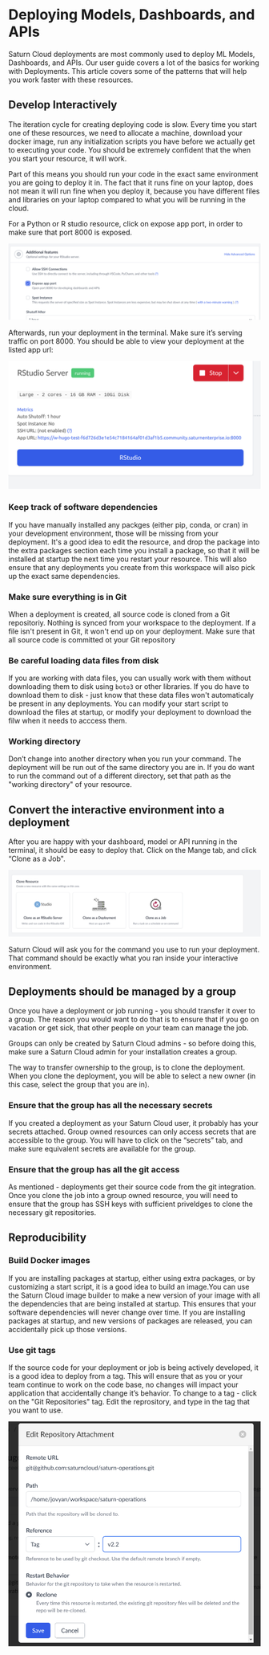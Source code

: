# Deploying Models, Dashboards, and APIs

Saturn Cloud deployments are most commonly used to deploy ML Models, Dashboards, and APIs. Our user guide covers a lot of the basics for working with Deployments. This article covers some of the patterns that will help you work faster with these resources.

## Develop Interactively

The iteration cycle for creating deploying code is slow. Every time you start one of these resources, we need to allocate a machine, download your docker image, run any initialization scripts you have before we actually get to executing your code. You should be extremely confident that the when you start your resource, it will work.

Part of this means you should run your code in the exact same environment you are going to deploy it in. The fact that it runs fine on your laptop, does not mean it will run fine when you deploy it, because you have different files and libraries on your laptop compared to what you will be running in the cloud.

For a Python or R studio resource, click on expose app port, in order to make sure that port 8000 is exposed.

<img src="/images/docs/expose-app-port.png" alt="Exposing the app port on a resource" class="doc-image">

Afterwards, run your deployment in the terminal. Make sure it’s serving traffic on port 8000. You should be able to view your deployment at the listed app url:

<img src="/images/docs/app-url.png" alt="App url" class="doc-image">

### Keep track of software dependencies

If you have manually installed any packges (either pip, conda, or cran) in your development environment, those will be missing from your deployment. It's a good idea to edit the resource, and drop the package into the extra packages section each time you install a package, so that it will be installed at startup the next time you restart your resource. This will also ensure that any deployments you create from this workspace will also pick up the exact same dependencies.

### Make sure everything is in Git

When a deployment is created, all source code is cloned from a Git repositoriy. Nothing is synced from your workspace to the deployment. If a file isn't present in Git, it won't end up on your deployment. Make sure that all source code is committed ot your Git repository

### Be careful loading data files from disk

If you are working with data files, you can usually work with them without downloading them to disk using `boto3` or other libraries. If you do have to download them to disk - just know that these data files won't automaticaly be present in any deployments. You can modify your start script to download the files at startup, or modify your deployment to download the filw when it needs to acccess them.

### Working directory

Don’t change into another directory when you run your command. The deployment will be run out of the same directory you are in. If you do want to run the command out of a different directory, set that path as the "working directory" of your resource.

## Convert the interactive environment into a deployment

After you are happy with your dashboard, model or API running in the terminal, it should be easy to deploy that. Click on the Mange tab, and click “Clone as a Job".

<img src="/images/docs/clone-as-job.png" alt="clone as a job" class="doc-image">

Saturn Cloud will ask you for the command you use to run your deployment. That command should be exactly what you ran inside your interactive environment.

## Deployments should be managed by a group

Once you have a deployment or job running - you should transfer it over to a group. The reason you would want to do that is to ensure that if you go on vacation or get sick, that other people on your team can manage the job.

Groups can only be created by Saturn Cloud admins - so before doing this, make sure a Saturn Cloud admin for your installation creates a group.

The way to transfer ownership to the group, is to clone the deployment. When you clone the deployment, you will be able to select a new owner (in this case, select the group that you are in).

### Ensure that the group has all the necessary secrets

If you created a deployment as your Saturn Cloud user, it probably has your secrets attached. Group owned resources can only access secrets that are accessible to the group. You will have to click on the “secrets” tab, and make sure equivalent secrets are available for the group.

### Ensure that the group has all the git access

As mentioned - deployments get their source code from the git integration. Once you clone the job into a group owned resource, you will need to ensure that the group has SSH keys with sufficient priveldges to clone the necessary git repositories.

## Reproducibility
### Build Docker images

If you are installing packages at startup, either using extra packages, or by customizing a start script, it is a good idea to build an image.You can use the Saturn Cloud image builder to make a new version of your image with all the dependencies that are being installed at startup. This ensures that your software dependencies will never change over time. If you are installing packages at startup, and new versions of packages are released, you can accidentally pick up those versions.

### Use git tags

If the source code for your deployment or job is being actively developed, it is a good idea to deploy from a tag. This will ensure that as you or your team continue to work on the code base, no changes will impact your application that accidentally change it’s behavior. To change to a tag - click on the "Git Repositories" tag. Edit the reprository, and type in the tag that you want to use.

<img src="/images/docs/git-tag.png" alt="Use git tags" class="doc-image">
